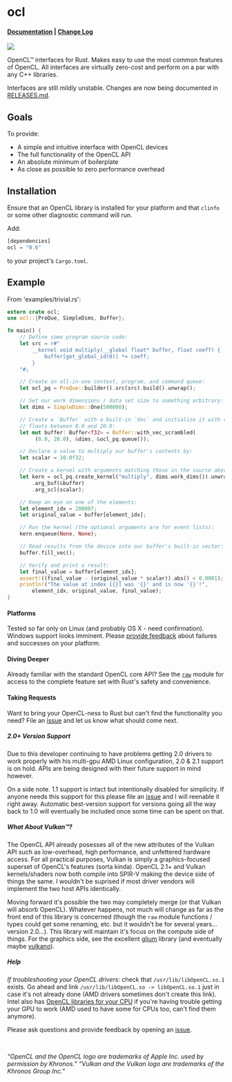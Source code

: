 # ocl

#### [Documentation](http://doc.cogciprocate.com/ocl/) | [Change Log](https://github.com/cogciprocate/ocl/blob/master/RELEASES.md)

[![](http://meritbadge.herokuapp.com/ocl)](https://crates.io/crates/ocl)


OpenCL&trade; interfaces for Rust. Makes easy to use the most common features
of OpenCL. All interfaces are virtually zero-cost and perform on a par with
any C++ libraries.

Interfaces are still mildly unstable. Changes are now being documented in
[RELEASES.md](https://github.com/cogciprocate/ocl/blob/master/RELEASES.md).


## Goals

To provide:
- A simple and intuitive interface with OpenCL devices
- The full functionality of the OpenCL API
- An absolute minimum of boilerplate
- As close as possible to zero performance overhead


## Installation

Ensure that an OpenCL library is installed for your platform and that `clinfo`
or some other diagnostic command will run.

Add:

```rust
[dependencies] 
ocl = "0.6"
```

to your project's `Cargo.toml`.


## Example 

From 'examples/trivial.rs':
```rust
extern crate ocl;
use ocl::{ProQue, SimpleDims, Buffer};

fn main() {
    // Define some program source code:
    let src = r#"
        __kernel void multiply(__global float* buffer, float coeff) {
            buffer[get_global_id(0)] *= coeff;
        }
    "#;

    // Create an all-in-one context, program, and command queue:
    let ocl_pq = ProQue::builder().src(src).build().unwrap();

    // Set our work dimensions / data set size to something arbitrary:
    let dims = SimpleDims::One(500000);

    // Create a `Buffer` with a built-in `Vec` and initialize it with random 
    // floats between 0.0 and 20.0:
    let mut buffer: Buffer<f32> = Buffer::with_vec_scrambled(
         (0.0, 20.0), &dims, &ocl_pq.queue());

    // Declare a value to multiply our buffer's contents by:
    let scalar = 10.0f32;

    // Create a kernel with arguments matching those in the source above:
    let kern = ocl_pq.create_kernel("multiply", dims.work_dims()).unwrap()
        .arg_buf(&buffer)
        .arg_scl(scalar);

    // Keep an eye on one of the elements:
    let element_idx = 200007;
    let original_value = buffer[element_idx];

    // Run the kernel (the optional arguments are for event lists):
    kern.enqueue(None, None);

    // Read results from the device into our buffer's built-in vector:
    buffer.fill_vec();

    // Verify and print a result:
    let final_value = buffer[element_idx];
    assert!((final_value - (original_value * scalar)).abs() < 0.0001);
    println!("The value at index [{}] was '{}' and is now '{}'!", 
        element_idx, original_value, final_value);
}
```

#### Platforms

Tested so far only on Linux (and probably OS X - need confirmation). Windows
support looks imminent. Please [provide feedback] about failures and successes
on your platform.


#### Diving Deeper

Already familiar with the standard OpenCL core API? See the [`raw`] module for
access to the complete feature set with Rust's safety and convenience.


#### Taking Requests

Want to bring your OpenCL-ness to Rust but can't find the functionality you
need? File an [issue] and let us know what should come next.


##### 2.0+ Version Support

Due to this developer continuing to have problems getting 2.0 drivers to work
properly with his multi-gpu AMD Linux configuration, 2.0 & 2.1 support is on
hold. APIs are being designed with their future support in mind however.

On a side note. 1.1 support is intact but intentionally disabled for
simplicity. If anyone needs this support for this please file an [issue] and I
will reenable it right away. Automatic best-version support for versions going
all the way back to 1.0 will eventually be included once some time can be
spent on that.


##### What About Vulkan&trade;?

The OpenCL API already posesses all of the new attributes of the Vulkan API
such as low-overhead, high performance, and unfettered hardware access. For all
practical purposes, Vulkan is simply a graphics-focused superset of OpenCL's
features (sorta kinda). OpenCL 2.1+ and Vulkan kernels/shaders now both
compile into SPIR-V making the device side of things the same. I wouldn't be
suprised if most driver vendors will implement the two host APIs identically.

Moving forward it's possible the two may completely merge (or that Vulkan will
absorb OpenCL). Whatever happens, not much will change as far as the front end
of this library is concerned (though the `raw` module functions / types could
get some renaming, etc. but it wouldn't be for several years... version
2.0...). This library will maintain it's focus on the compute side of things.
For the graphics side, see the excellent [glium] library (and eventually maybe
[vulkano]).


##### Help

*If troubleshooting your OpenCL drivers:* check that `/usr/lib/libOpenCL.so.1`
exists. Go ahead and link `/usr/lib/libOpenCL.so -> libOpenCL.so.1` just in
case it's not already done (AMD drivers sometimes don't create this link).  Intel also has [OpenCL libraries for your CPU] if you're having trouble getting your GPU to work (AMD used to have some for CPUs too, can't find them anymore).

Please ask questions and provide feedback by opening an
[issue].

<br/>

*“OpenCL and the OpenCL logo are trademarks of Apple Inc. used by permission
by Khronos.”* *“Vulkan and the Vulkan logo are trademarks of the Khronos Group Inc.”*

[OpenCL libraries for your CPU]: https://software.intel.com/en-us/intel-opencl/download
[AMD]: https://software.intel.com/en-us/intel-opencl/download
[`raw`]: http://docs.cogciprocate.com/ocl/raw/index.html
[issue]: https://github.com/cogciprocate/ocl_rust/issues
[provide feedback]: https://github.com/cogciprocate/ocl_rust/issues
[glium]: https://github.com/tomaka/glium
[vulkano]: https://github.com/tomaka/vulkano

